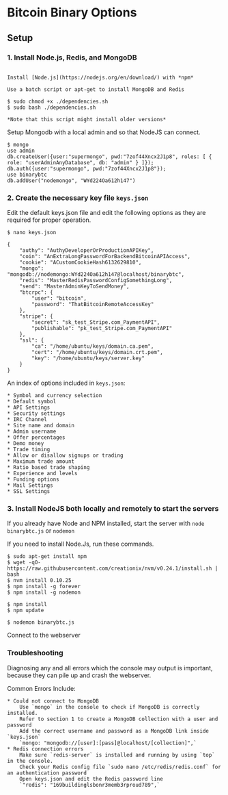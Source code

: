 # Bitcoin Binary Options

## Setup

### 1. Install Node.js, Redis, and MongoDB
```

Install [Node.js](https://nodejs.org/en/download/) with *npm*

Use a batch script or apt-get to install MongoDB and Redis

$ sudo chmod +x ./dependencies.sh
$ sudo bash ./dependencies.sh

*Note that this script might install older versions*

```
Setup Mongodb with a local admin and so that NodeJS can connect. 
```
$ mongo
use admin
db.createUser({user:"supermongo", pwd:"7zof44Xncx2J1p8", roles: [ { role: "userAdminAnyDatabase", db: "admin" } ]});
db.auth({user:"supermongo", pwd:"7zof44Xncx2J1p8"});
use binarybtc
db.addUser("nodemongo", "WYd224Oa612h147")
```

### 2. Create the necessary key file `keys.json`

Edit the default keys.json file and edit the following options as they are required for proper operation.

```
$ nano keys.json

{
	"authy": "AuthyDeveloperOrProductionAPIKey",
	"coin": "AnExtraLongPasswordForBackendBitcoinAPIAccess",
	"cookie": "ACustomCookieHash6132629810",
	"mongo": "mongodb://nodemongo:WYd224Oa612h147@localhost/binarybtc",
	"redis": "MasterRedisPasswordConfigSomethingLong",
	"send": "MasterAdminKeyToSendMoney",
    "btcrpc": {
        "user": "bitcoin",
        "password": "ThatBitcoinRemoteAccessKey"
	},
	"stripe": { 
		"secret": "sk_test_Stripe.com_PaymentAPI",
		"publishable": "pk_test_Stripe.com_PaymentAPI" 
	},
	"ssl": {
		"ca": "/home/ubuntu/keys/domain.ca.pem",
		"cert": "/home/ubuntu/keys/domain.crt.pem",
		"key": "/home/ubuntu/keys/server.key"
	}
}

```
An index of options included in `keys.json`:

	* Symbol and currency selection
	* Default symbol
	* API Settings
	* Security settings
	* IRC Channel
	* Site name and domain 
	* Admin username
	* Offer percentages
	* Demo money
	* Trade timing
	* Allow or disallow signups or trading
	* Maximum trade amount
	* Ratio based trade shaping
	* Experience and levels
	* Funding options
	* Mail Settings
	* SSL Settings

### 3. Install NodeJS both locally and remotely to start the servers

If you already have Node and NPM installed, start the server with `node binarybtc.js` or `nodemon`

If you need to install Node.Js, run these commands.
```
$ sudo apt-get install npm
$ wget -qO- https://raw.githubusercontent.com/creationix/nvm/v0.24.1/install.sh | bash
$ nvm install 0.10.25
$ npm install -g forever
$ npm install -g nodemon

$ npm install
$ npm update
     
$ nodemon binarybtc.js

```
Connect to the webserver

### Troubleshooting

Diagnosing any and all errors which the console may output is important, because they can pile up and crash the webserver.

Common Errors Include:

	* Could not connect to MongoDB 
		Use `mongo` in the console to check if MongoDB is correctly installed.
		Refer to section 1 to create a MongoDB collection with a user and password
		Add the correct username and password as a MongoDB link inside `keys.json`
		`mongo:	"mongodb://[user]:[pass]@localhost/[collection]",`
	* Redis connection errors
		Make sure `redis-server` is installed and running by using `top` in the console.
		Check your Redis config file `sudo nano /etc/redis/redis.conf` for an authentication password
		Open keys.json and edit the Redis password line
		`"redis": "169buildinglsbonr3memb3rproud789",`